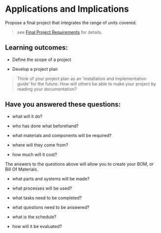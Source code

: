 # Applications and Implications
Propose a final project that integrates the range of units covered.  
> see [Final Project Requirements](project_requirements.md) for details. 

## Learning outcomes:
* Define the scope of a project

* Develop a project plan

> Think of your project plan as an ‘installation and implementation guide’ for the future. How will others be able to make your project by reading your documentation?

## Have you answered these questions:
* what will it do?

* who has done what beforehand?

* what materials and components will be required?

* where will they come from?

* how much will it cost?

The answers to the questions above will allow you to create your BOM, or Bill Of Materials.

* what parts and systems will be made?

* what processes will be used?

* what tasks need to be completed?

* what questions need to be answered?

* what is the schedule?

* how will it be evaluated?

